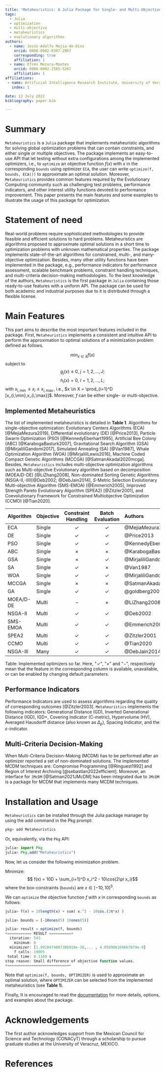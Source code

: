 ```yaml
---
title: 'Metaheuristics: A Julia Package for Single- and Multi-Objective Optimization'
tags:
  - Julia
  - optimization
  - multi-objective
  - metaheuristics
  - evolutionary algorithms
authors:
  - name: Jesús-Adolfo Mejía-de-Dios
    orcid: 0000-0002-0367-2967
    corresponding: true
    affiliation: 1
  - name: Efrén Mezura-Montes
    orcid: 0000-0002-1565-5267 
    affiliation: 1
affiliations:
 - name: Artificial Intelligence Research Institute, University of Veracruz, MEXICO
   index: 1

date: 12 July 2022
bibliography: paper.bib

---
```


# Summary

`Metaheuristics` is a `Julia` package that implements metaheuristic algorithms for solving global optimization problems that can contain constraints, and either single or multiple objectives.
The package implements an easy-to-use API that let testing without extra configurations among the implemented optimizers, i.e., to `optimize` an objective function $f(x)$ with $x$ in the corresponding `bounds` using optimizer `ECA`, the user can write `optimize(f, bounds, ECA())` to approximate an optimal solution.
Moreover, `Metaheuristics` provides common features required by the Evolutionary Computing community such as challenging test problems, performance indicators, and other interest utility functions devoted to performance improvement.
This paper presents the main features and some examples to illustrate the usage of this package for optimization.


# Statement of need



Real-world problems require sophisticated methodologies to provide feasible and efficient solutions to hard problems.
Metaheuristics are algorithms proposed to approximate optimal solutions in a short time to optimization problems with unknown mathematical properties. The package implements state-of-the-art algorithms for constrained, multi-, and many-objective optimization.
Besides, many other utility functions have been implemented in the package, e.g., performance indicators for performance assessment, scalable benchmark problems, constraint handling techniques, and multi-criteria decision-making methodologies.
To the best knowledge of the authors, `Metaheuristics` is the first package in `Julia` containing those ready-to-use features with a uniform API. The package can be used for both academic and industrial purposes due to it is distributed through a flexible license.



# Main Features

This part aims to describe the most important features included in the package.
First, `Metaheuristics` implements a consistent and intuitive API to perform the approximation to optimal solutions of a minimization problem defined as follows.

$$\min_{x\in X} f(x)$$
subject to
$$
g_j(x)  \leq 0,\ j = 1,2,\ldots,J;
$$
$$
h_l(x)  = 0,\ l = 1,2,\ldots,L;
$$
with $x_{i,\min} \leq x_i \leq x_{i,\max}$, i.e., $x \in X = \prod_{i=1}^D [x_{i,\min},x_{i,\max}]$.
Moreover, $f$ can be either single- or multi-objective.

## Implemented Metaheuristics

The list of implemented metaheuristics is detailed in **Table 1**.
Algorithms for single-objective optimization: Evolutionary Centers Algorithms (ECA) [@MejiaMezura2019], Differential evolutionary (DE) [@Price2013], Particle Swarm Optimization (PSO) [@KennedyEberhart1995], Artificial Bee Colony (ABC) [@KarabogaBasturk2007], Gravitational Search Algorithm (GSA) [@MirjaliliGandomi2017], Simulated Annealing (SA) [@Van1987], Whale Optimization Algorithm (WOA) [@MirjaliliLewis2016], Machine Coded Compact Genetic Algorithms (MCCGA) [@SatmanAkadal2020mcga].
Besides, `Metaheuristics` includes multi-objective optimization algorithms such as Multi-objective Evolutionary algorithm based on decomposition (MOEA/D-DE) [@LiZhang2008], Non-dominated Sorting Genetic Algorithms (NSGA-II,-III)[@Deb2002; @DebJain2014], $S$-Metric Selection Evolutionary Multi-objective Algorithm  (SMS-EMOA) [@Emmerich2005], Improved Strength Pareto Evolutionary Algorithm  (SPEA2) [@Zitzler2001], and Coevolutionary Framework for Constrained Multiobjective Optimization (CCMO) [@Tian2020].



| Algorithm | Objective  | Constraint Handling |  Batch Evaluation     | Authors         |
|---------------|:--------|:----------:|:------------:|:---------------------------|
| ECA       |  Single | $\checkmark$ | $\checkmark$ |  @MejiaMezura2019  |
| DE        |  Single | $\checkmark$ | $\checkmark$ |  @Price2013  |
| PSO       |  Single | $\checkmark$ | $\checkmark$ |  @KennedyEberhart1995  |
| ABC       |  Single | $\times$     | $\times$     |  @KarabogaBasturk2007  |
| GSA       |  Single | $\times$     | $\checkmark$ |  @MirjaliliGandomi2017   |
| SA        |  Single | $\checkmark$ | $\times$     |  @Van1987   |
| WOA       |  Single | $\checkmark$ | $\checkmark$ |  @MirjaliliGandomi2017   |
| MCCGA     |  Single | $\times$     | $\times$     |  @SatmanAkadal2020mcga   |
| GA        |  Single | $\checkmark$ | $\checkmark$ |  @goldberg2002design   |
| MOEA/D-DE |  Multi  | $-$          | $\times$     |  @LiZhang2008   |
| NSGA-II   |  Multi  | $\checkmark$ | $\checkmark$ |  @Deb2002   |
| SMS-EMOA  |  Multi  | $\checkmark$ | $\checkmark$ |  @Emmerich2005   |
| SPEA2     |  Multi  | $\checkmark$ | $\checkmark$ |  @Zitzler2001   |
| CCMO      |  Multi  | $\checkmark$ | $\checkmark$ |  @Tian2020   |
| NSGA-III  |  Many   | $\checkmark$ | $\checkmark$ |  @DebJain2014   |

Table: Implemented optimizers so far. Here, "$\checkmark$", "$\times$" and "$-$", respectively mean that
the feature in the corresponding column is available, unavailable, or can be enabled by changing default parameters.


## Performance Indicators

Performance Indicators are used to assess algorithms regarding the quality of corresponding outcomes [@Zitzler2003].
`Metaheuristics` implements the following indicators:
Generational Distance (GD), Inverted Generational Distance (IGD), IGD+, Covering Indicator (C-metric),
Hypervolume (HV), Averaged Hausdorff distance (also known as $\Delta_p$), Spacing Indicator,
and the $\varepsilon$-indicator.

## Multi-Criteria Decision-Making

When Multi-Criteria Decision-Making (MCDM) has to be performed after an optimizer reported a set of non-dominated solutions. The implemented MCDM techniques are: Compromise Programming [@Ringuest1992] and Region of Interest Archiving [@sebastian2022efficient].
Moreover, an interface for `JMcDM` [@Satman2021JMcDM] has been integrated due to `JMcDM` is a package for MCDM that implements many MCDM techniques.



# Installation and Usage

`Metaheuristics` can be installed through the Julia package manager by using the add command in the Pkg prompt:

```julia
pkg> add Metaheuristics
```
Or, equivalently, via the `Pkg` API:
```julia
julia> import Pkg
julia> Pkg.add("Metaheuristics")
```

Now, let us consider the following minimization problem.

Minimize:
$$ f(x) = 10D + \sum_{i=1}^D x_i^2 - 10\cos(2\pi x_i)$$
where the box-constraints (`bounds`) are $x\in [-10, 10]^5$.


We can `optimize` the objective function $f$ with $x$ in corresponding `bounds` as follows:

```julia
julia> f(x) = 10length(x) + sum( x.^2 - 10cos.(2π*x) )

julia> bounds = [-10ones(5) 10ones(5)]

julia> result = optimize(f, bounds)
+=========== RESULT ==========+
  iteration: 543
    minimum: 0
  minimizer: [1.9910474007386918e-10,... , 4.058906169667879e-9]
    f calls: 19005
 total time: 0.1169 s
stop reason: Small difference of objective function values.
+============================+
```

Note that `optimize(f, bounds, OPTIMIZER)` is used to approximate an optimal solution, where `OPTIMIZER` can be selected from the implemented metaheuristics (see **Table 1**).

Finally, It is encouraged to read the  [documentation](https://jmejia8.github.io/Metaheuristics.jl/stable/) for more details, options, and examples about the package.




# Acknowledgements

The first author acknowledges support from the Mexican Council for Science and Technology (CONACyT) through a scholarship to pursue graduate studies at the University of Veracruz, MEXICO.

# References
